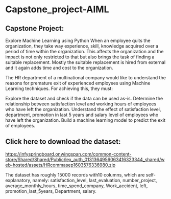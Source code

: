 # Capstone_project-AIML
## Capstone Project: 
Explore Machine Learning using Python When an employee quits the organization, they take way experience, skill, knowledge acquired over a period of time within the organization. This affects the organization and the impact is not only restricted to that but also brings the task of finding a suitable replacement. Mostly the suitable replacement is hired from external and it again adds time and cost to the organization.

The HR department of a multinational company would like to understand the reasons for premature exit of experienced employees using Machine Learning techniques. For achieving this, they must:

Explore the dataset and check if the data can be used as-is. Determine the relationship between satisfaction level and working hours of employees who have left the organization. Understand the effect of satisfaction level, department, promotion in last 5 years and salary level of employees who have left the organization. Build a machine learning model to predict the exit of employees.

## Click here to download the dataset:
https://infyspringboard.onwingspan.com/common-content-store/Shared/Shared/Public/lex_auth_0131364956063416323344_shared/web-hosted/assets/HRcommasep1603576336980.zip

The dataset has roughly 15000 records with10 columns, which are self-explanatory, namely: satisfaction_level, last_evaluation, number_project, average_monthly_hours, time_spend_company, Work_accident, left, promotion_last_5years, Department, salary.
